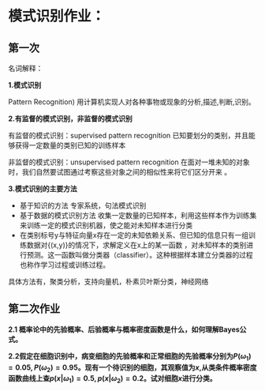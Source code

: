 # 模式识别作业：

## 第一次

名词解释：

**1.模式识别**

Pattern Recognition)  用计算机实现人对各种事物或现象的分析,描述,判断,识别。

**2.有监督的模式识别，非监督的模式识别**

有监督的模式识别：supervised pattern recognition 已知要划分的类别，并且能够获得一定数量的类别已知的训练样本

非监督的模式识别：unsupervised pattern recognition 在面对一堆未知的对象时，我们自然要试图通过考察这些对象之间的相似性来将它们区分开来 。 

**3.模式识别的主要方法**

- 基于知识的方法 专家系统，句法模式识别
- 基于数据的模式识别方法 收集一定数量的已知样本，利用这些样本作为训练集来训练一定的模式识别机器，使之能对未知样本进行分类  
- 在类别标号y与特征向量x存在一定的未知依赖关系、但已知的信息只有一组训练数据对{(x,y)}的情况下，求解定义在x上的某一函数 ，对未知样本的类别进行预测。这一函数叫做分类器（classifier）。这种根据样本建立分类器的过程也称作学习过程或训练过程。

具体方法有，聚类分析，支持向量机，朴素贝叶斯分类，神经网络

## 第二次作业

**2.1 概率论中的先验概率、后验概率与概率密度函数是什么，如何理解Bayes公式。**





**2.2假定在细胞识别中，病变细胞的先验概率和正常细胞的先验概率分别为$P(ω_1 )=0.05,P(ω_2 )=0.95$。现有一个待识别的细胞，其观察值为$x$,从类条件概率密度函数曲线上查$p(x|ω_1)=0.5, p(x|ω_2)=0.2$。试对细胞$x$进行分类。**











